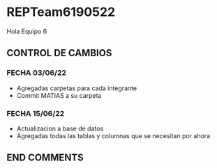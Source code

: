 # REPTeam6190522
Hola Equipo 6
## CONTROL DE CAMBIOS

### FECHA 03/06/22
- Agregadas carpetas para cada integrante
- Commit MATIAS a su carpeta


### FECHA 15/06/22

- Actualizacion a base de datos
- Agregadas todas las tablas y columnas que se necesitan por ahora
## END COMMENTS